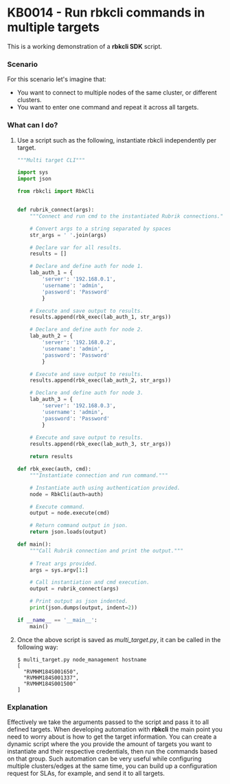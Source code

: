 # KB0014 - Run rbkcli commands in multiple targets

This is a working demonstration of a **rbkcli SDK** script.

### Scenario
For this scenario let's imagine that:
- You want to connect to multiple nodes of the same cluster, or different clusters.
- You want to enter one command and repeat it across all targets.

### What can I do?
1. Use a script such as the following, instantiate rbkcli independently per target.
	```python
	"""Multi target CLI"""

	import sys
	import json

	from rbkcli import RbkCli


	def rubrik_connect(args):
		"""Connect and run cmd to the instantiated Rubrik connections."""

		# Convert args to a string separated by spaces
		str_args = ' '.join(args)

		# Declare var for all results.
		results = []

		# Declare and define auth for node 1.
		lab_auth_1 = {
			'server': '192.168.0.1',
			'username': 'admin', 
			'password': 'Password'
			}

		# Execute and save output to results.
		results.append(rbk_exec(lab_auth_1, str_args))

		# Declare and define auth for node 2.
		lab_auth_2 = {
			'server': '192.168.0.2',
			'username': 'admin', 
			'password': 'Password'
			}

		# Execute and save output to results.
		results.append(rbk_exec(lab_auth_2, str_args))

		# Declare and define auth for node 3.
		lab_auth_3 = {
			'server': '192.168.0.3',
			'username': 'admin', 
			'password': 'Password'
			}
			
		# Execute and save output to results.
		results.append(rbk_exec(lab_auth_3, str_args))

		return results

	def rbk_exec(auth, cmd):
		"""Instantiate connection and run command."""

		# Instantiate auth using authentication provided.
		node = RbkCli(auth=auth)

		# Execute command.
		output = node.execute(cmd)

		# Return command output in json.
		return json.loads(output)

	def main():
		"""Call Rubrik connection and print the output."""
		
		# Treat args provided.
		args = sys.argv[1:]

		# Call instantiation and cmd execution.
		output = rubrik_connect(args)

		# Print output as json indented.
		print(json.dumps(output, indent=2))

	if __name__ == '__main__':
		main()
	```

2. Once the above script is saved as *multi_target.py*, it can be called in the following way:

	```
	$ multi_target.py node_management hostname
	[
	  "RVMHM184S001650",
	  "RVMHM184S001337",
	  "RVMHM184S001500"
	]
	```

### Explanation
Effectively we take the arguments passed to the script and pass it to all defined targets. When developing automation with **rbkcli** the main point you need to worry about is how to get the target information. 
You can create a dynamic script where the you provide the amount of targets you want to instantiate and their respective credentials, then run the commands based on that group.
Such automation can be very useful while configuring multiple clusters/edges at the same time, you can build up a configuration request for SLAs, for example, and send it to all targets.